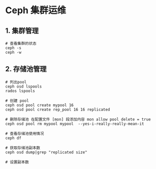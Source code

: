 # Ceph 集群运维

## 1. 集群管理

```shell
# 查看集群的状态
ceph -s 
ceph -w 
```

## 2. 存储池管理

```shell
# 列出pool
ceph osd lspools
rados lspools

# 创建 pool
ceph osd pool create mypool 16
ceph osd pool create rep_pool 16 16 replicated 

# 删除存储池 在配置文件 [mon] 段添加内容 mon allow pool delete = true
ceph osd pool rm mypool mypool  --yes-i-really-really-mean-it

# 查看存储池使用情况
ceph df

# 获取存储池副本数
ceph osd dump|grep "replicated size"

# 设置副本数
```
 